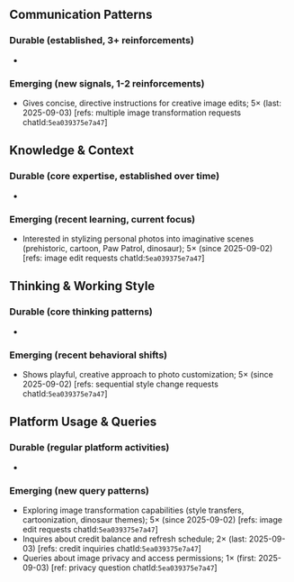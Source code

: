 ## Communication Patterns
### Durable (established, 3+ reinforcements)
- 

### Emerging (new signals, 1-2 reinforcements)
- Gives concise, directive instructions for creative image edits; 5× (last: 2025-09-03) [refs: multiple image transformation requests chatId:`5ea039375e7a47`]

## Knowledge & Context
### Durable (core expertise, established over time)
- 

### Emerging (recent learning, current focus)
- Interested in stylizing personal photos into imaginative scenes (prehistoric, cartoon, Paw Patrol, dinosaur); 5× (since 2025-09-02) [refs: image edit requests chatId:`5ea039375e7a47`]

## Thinking & Working Style
### Durable (core thinking patterns)
- 

### Emerging (recent behavioral shifts)
- Shows playful, creative approach to photo customization; 5× (since 2025-09-02) [refs: sequential style change requests chatId:`5ea039375e7a47`]

## Platform Usage & Queries
### Durable (regular platform activities)
- 

### Emerging (new query patterns)
- Exploring image transformation capabilities (style transfers, cartoonization, dinosaur themes); 5× (since 2025-09-02) [refs: image edit requests chatId:`5ea039375e7a47`]
- Inquires about credit balance and refresh schedule; 2× (last: 2025-09-03) [refs: credit inquiries chatId:`5ea039375e7a47`]
- Queries about image privacy and access permissions; 1× (first: 2025-09-03) [ref: privacy question chatId:`5ea039375e7a47`]